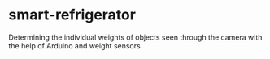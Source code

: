 # smart-refrigerator
Determining the individual weights of objects seen through the camera with the help of Arduino and weight sensors 
